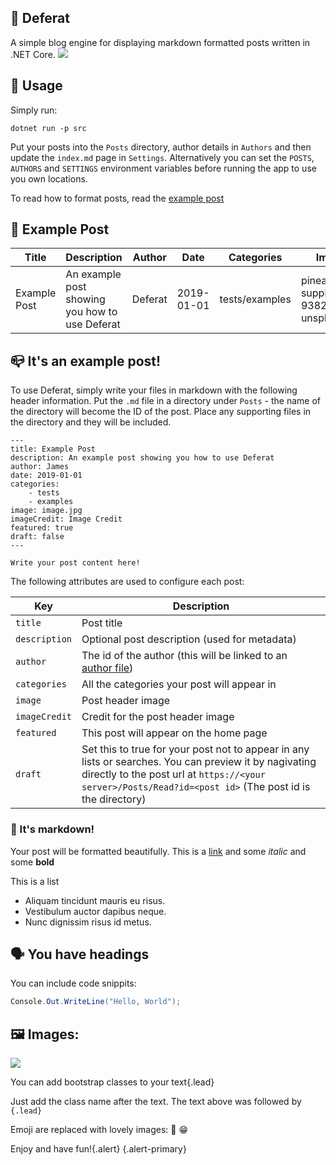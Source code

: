 ## 🚀 Deferat
A simple blog engine for displaying markdown formatted posts written in .NET Core.
![](https://github.com/euronay/deferat/workflows/Build/badge.svg)

## 📘 Usage
Simply run:

```
dotnet run -p src
```

Put your posts into the `Posts` directory, author details in `Authors` and then update the `index.md` page in `Settings`. Alternatively you can set the `POSTS`, `AUTHORS` and `SETTINGS` environment variables before running the app to use you own locations.

To read how to format posts, read the [example post](/Posts/example-post/index.md)
## 🚩 Example Post
| Title        | Description                                    | Author  | Date       | Categories     | Image                                  | ImageCredit                               | Featured | Draft |
|--------------|------------------------------------------------|---------|------------|----------------|----------------------------------------|-------------------------------------------|----------|-------|
| Example Post | An example post showing you how to use Deferat | Deferat | 2019-01-01 | tests/examples | pineapple-supply-co-93822-unsplash.jpg | Photo by Pineapple Supply Co. on Unsplash | true     | false |

## 📪 It's an example post!

To use Deferat, simply write your files in markdown with the following header information. Put the `.md` file in a directory under `Posts` - the name of the directory will become the ID of the post. Place any supporting files in the directory and they will be included.

```
---
title: Example Post
description: An example post showing you how to use Deferat
author: James
date: 2019-01-01
categories: 
    - tests
    - examples
image: image.jpg
imageCredit: Image Credit
featured: true
draft: false
---

Write your post content here!
```

The following attributes are used to configure each post:

| Key | Description |
| --- | --- |
| `title` | Post title |
| `description` | Optional post description (used for metadata) |
| `author` | The id of the author (this will be linked to an [author file](Authors)) |
| `categories` | All the categories your post will appear in |
| `image` | Post header image |
| `imageCredit` | Credit for the post header image |
| `featured` | This post will appear on the home page |
| `draft` | Set this to true for your post not to appear in any lists or searches. You can preview it by nagivating directly to the post url at `https://<your server>/Posts/Read?id=<post id>` (The post id is the directory)|


### 🚩 It's markdown! ###

Your post will be formatted beautifully. This is a [link](#)</a> and some *italic* and some **bold**

This is a list
- Aliquam tincidunt mauris eu risus.
- Vestibulum auctor dapibus neque.
- Nunc dignissim risus id metus.

## 🗣️ You have headings ##

You can include code snippits:

```c#
Console.Out.WriteLine("Hello, World");
```

## 🖼️ Images:

![](pineapple-supply-co-93822-unsplash.jpg)

You can add bootstrap classes to your text{.lead}

Just add the class name after the text. The text above was followed by `{.lead}`

Emoji are replaced with lovely images: 🍒 😁


Enjoy and have fun!{.alert} {.alert-primary}  
